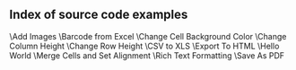 ## Index of source code examples


\Add Images
\Barcode from Excel
\Change Cell Background Color
\Change Column Height
\Change Row Height
\CSV to XLS
\Export To HTML
\Hello World
\Merge Cells and Set Alignment
\Rich Text Formatting
\Save As PDF
